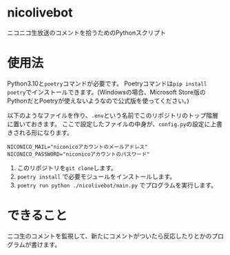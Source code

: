 # nicolivebot

ニコニコ生放送のコメントを拾うためのPythonスクリプト

# 使用法

Python3.10と`poetry`コマンドが必要です。
Poetryコマンドは`pip install poetry`でインストールできます。(Windowsの場合、Microsoft Store版のPythonだとPoetryが使えないようなので公式版を使ってください。)

以下のようなファイルを作り、`.env`という名前でこのリポジトリのトップ階層に置いておきます。
ここで設定したファイルの中身が、`config.py`の設定に上書きされる形になります。
```
NICONICO_MAIL="niconicoアカウントのメールアドレス"
NICONICO_PASSWORD="niconicoアカウントのパスワード"
```

1. このリポジトリを`git clone`します。
2. `poetry install` で必要モジュールをインストールします。
3. `poetry run python ./nicolivebot/main.py` でプログラムを実行します。

# できること

ニコ生のコメントを監視して、新たにコメントがついたら反応したりとかのプログラムが書けます。